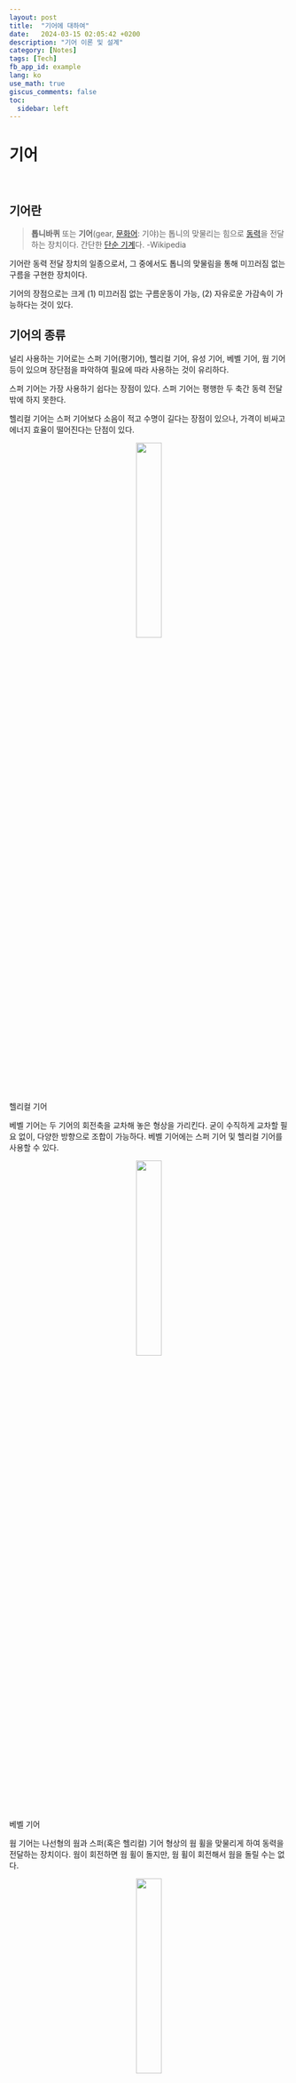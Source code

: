 ```yaml
---
layout: post
title:  "기어에 대하여"
date:   2024-03-15 02:05:42 +0200
description: "기어 이론 및 설계"
category: [Notes]
tags: [Tech]
fb_app_id: example
lang: ko
use_math: true
giscus_comments: false
toc:
  sidebar: left
---
```


# 기어
&nbsp;
&nbsp;
&nbsp;

## 기어란

> **톱니바퀴** 또는 **기어**(gear, [문화어](https://ko.wikipedia.org/wiki/%EB%AC%B8%ED%99%94%EC%96%B4): 기야)는 톱니의 맞물리는 힘으로 [동력](https://ko.wikipedia.org/wiki/%EB%8F%99%EB%A0%A5)을 전달하는 장치이다. 간단한 [단순 기계](https://ko.wikipedia.org/wiki/%EB%8B%A8%EC%88%9C_%EA%B8%B0%EA%B3%84)다. -Wikipedia
> 

기어란 동력 전달 장치의 일종으로서, 그 중에서도 톱니의 맞물림을 통해 미끄러짐 없는 구름을 구현한 장치이다.

기어의 장점으로는 크게 (1) 미끄러짐 없는 구름운동이 가능, (2) 자유로운 가감속이 가능하다는 것이 있다.

## 기어의 종류

널리 사용하는 기어로는 스퍼 기어(평기어), 헬리컬 기어, 유성 기어, 베벨 기어, 웜 기어 등이 있으며 장단점을 파악하여 필요에 따라 사용하는 것이 유리하다.

스퍼 기어는 가장 사용하기 쉽다는 장점이 있다. 스퍼 기어는 평행한 두 축간 동력 전달밖에 하지 못한다.

헬리컬 기어는 스퍼 기어보다 소음이 적고 수명이 길다는 장점이 있으나, 가격이 비싸고 에너지 효율이 떨어진다는 단점이 있다.


<p align="center">
  <img src="/assets/img/posts/Gears/Untitled.png" width="30%">
</p>


헬리컬 기어

베벨 기어는 두 기어의 회전축을 교차해 놓은 형상을 가리킨다. 굳이 수직하게 교차할 필요 없이, 다양한 방향으로 조합이 가능하다. 베벨 기어에는 스퍼 기어 및 헬리컬 기어를 사용할 수 있다.

<p align="center">
  <img src="/assets/img/posts/Gears/Untitled%201.png" width="30%">
</p>

베벨 기어

웜 기어는 나선형의 웜과 스퍼(혹은 헬리컬) 기어 형상의 웜 휠을 맞물리게 하여 동력을 전달하는 장치이다. 웜이 회전하면 웜 휠이 돌지만, 웜 휠이 회전해서 웜을 돌릴 수는 없다.

<p align="center">
  <img src="/assets/img/posts/Gears/Untitled%202.png" width="30%">
</p>

웜 기어

## Fundamental law of gearing

기어는 “미끄러짐 없는 구름”을 구현하기 위한 장치인데, 이것은 적합한 설계를 통해서만 가능하다.

Fundamental law of gearing은 다음과 같다.

<aside>
💡 Angular velocity ratio between gears remains constant through the mesh.

</aside>

이 말을 다음과 같이 바꿔 쓸 수 있다.

<aside>
💡 The common normal at the point of contact between a pair of teeth must always pass through the pitch point.

</aside>

아래의 조건을 성립하면 위의 조건을 성립한다. 자세한 내용은 [Medium 글](https://medium.com/@learnengineering/gear-types-definition-terms-used-and-the-law-of-gearing-98c7517ef93) 섹션 5를 참고.

이때 pitch point로부터 기어 중심까지의 거리가 피치원 반지름이 된다. 피치원이란, 기어를 원기둥으로 모델링했을 때 기어의 둘레를 의미한다. 기어와 관련된 몇 가지 파라미터를 살펴보면 다음과 같다.

| 명칭 | 잇수(Number of teeth) | 피치원(Pitch diameter) | 지름피치(Diametral pitch) | 원주피치(Circular pitch) | 모듈(module) |
| --- | --- | --- | --- | --- | --- |
| 정의 | 기어의 총 이 개수 | 피치원의 지름 | 피치원 상에서 단위길이당 이 개수 | 피치원 상에서 이웃한 두 이 사이의 거리 | 원주피치 / pi |
| 식 | N | D | P = N/D | p = pi D/N | m = D/N |

**Fundamental law of gearing을 만족하기 위해서는 P, p, m이 같은 기어들을 사용해야 한다.**

## 기어 이(tooth) 형상

Fundamental law of gearing을 만족하는 대표적인 이 형상은 involute shape이다. Involute curve는 아래 사진과 같이 줄을 쭉 당겼을 때 만들어지는 곡선이다.

<p align="center">
  <img src="/assets/img/posts/Gears/Untitled%203.png" width="30%">
</p>

Involute shape 외에도 cycloidal shape을 사용할 수 있다.

## 기어비

기어비를 적절히 설정하면 원하는 만큼의 감속비를 얻을 수도 있고, 회전력을 증폭할 수도 있다.

위에서 모듈이 같은 기어끼리 사용해야 한다고 했는데, 이때 m을 고정하면 D 혹은 N을 자유롭게 조정할 수 있다. 보통은 N을 바꾸는데, 왜냐하면 N이 engineering parameter로서 의미가 있기 때문이다.

미끄러짐 없는 구름에서 두 기어가 맞닿는 지점에서의 선속도는 같다. 두 기어를 각각 1, 2라 하면 다음의 식이 성립한다.

$$
v_1=v_2
$$

따라서 다음 식도 성립한다.

$$
\omega_1 \frac {D_1}{2} = \omega_2 \frac {D_2}{2}
$$

모듈이 같다고 했으므로,

$$
m_1 = \frac{D_1}{N_1} = \frac{D_2}{N_2} = m_2
$$

정리하면

$$
\omega_2 = \frac{N_1}{N_2}\omega_1
$$

으로 기어 개수의 비(기어비)에 따라 회전속도가 바뀌는 것을 알 수 있다.

기어비를 조정하면 회전속도도 바뀌고 동시에 토크도 바뀐다. 에너지 보존 법칙을 생각해보면, 

$$
P_1 = \tau_1 \omega_1 = \tau_2 \omega_2 = P_2
$$

이므로 다음과 같이 토크가 증폭된다.

$$
\tau_2 = \frac{N_2}{N_1}\tau_1
$$

정리하면,

$$
\omega_2 = \frac{N_1}{N_2}\omega_1\\ \tau_2 = \frac{N_2}{N_1}\tau_1
$$

# 유성기어
&nbsp;
&nbsp;
&nbsp;

## 특징

유성기어(Planetary gear set, Epicyclic gear)는 Sun gear 주변을 Planet gear가 돌고 이것을 Ring gear가 감싸고 있는 형태이다. 유성기어는 구동축과 회전축이 일치한다는 특성을 갖고 있다.

## 기어비

유성기어는 일반적으로 S, P, R 기어 중 하나를 고정시키고 하나를 구동하여 나머지 하나를 회전시킨다. 이때 감속비는 다음의 공식으로 계산할 수 있다.

$$
\omega_S = -\frac{N_R}{N_S}\omega_R + (1+\frac{N_R}{N_S})\omega_P
$$

상황에 따라 $$\omega_S=0, \omega_R=0, \omega_P=0$$을 대입하여 계산하면 된다.

## 설계 예시

기어비 10 이상의 기어가 필요해서 만들기로함. 모터와 바퀴 사이에 달아야 하는데, 회전축을 달 공간이 마땅치 않아서 유성기어를 사용하기로 했다.

Ring gear가 지면과 접촉하는 바퀴의 역할을 할 것이고, sun gear가 모터와 연결된 구동축이 될 것이기 때문에 planet gear의 회전축을 고정하여야 한다$$(\omega_P=0)$$. 기어 잇수 및 모듈 선정은 다음의 Mixed integer nonlinear programming 문제가 된다.

$$
\begin{align*}

& \min 1 \\

s.t. \ 
& \frac{N_R}{N_S} \ge10\\

&N_S, N_P, N_R \ge 17 \\

& N_S, N_P. N_R \in Z^+ \\

& \frac{D_S}{N_S} = \frac{D_P}{N_P} = \frac{D_R}{N_R} = m\\

&D_R = D_S + 2D_P\\

& D_S \ge 8 \\

& D_R \le 130 \\

\end{align*}
$$

압력각 20도 기준 기어당 잇수가 17개 이상이어야 튼튼하다고 하여서 두 번째 조건을 추가하였고, 아래 두 조건은 각각 구동축 지름과 바퀴 지름을 고려한 조건이다. 

이 문제는 해가 여러 개 존재할텐데, 손으로 풀어서 찾은 해는 다음과 같다.

$$
(N_S, N_P, N_R, m) = (18, 99, 216, 0.6)
$$

이렇게 하면 기어비 12를 달성할 수 있다.

## 제작

Autodesk inventor를 이용해 stl 파일을 제작 후 3D 프린터로 인쇄하였다.

인벤터에서 기어를 쉽게 제작하는 방법을 소개하겠다.

1) 인벤터에서 새 조립품 문서를 생성한 후, 설계>전동>스퍼 기어 선택

2) 설계 안내서에서 자동으로 계산하고 싶은 값 선택(중심 거리로 하는게 편한듯)

3) 기어비 입력: 13처럼 넣어줘도 되는데, 잇수를 다 계산해놨으면 216/99처럼 입력해주는게 더 좋음

4) Ring gear처럼 내부 기어의 경우 내부 체크박스 선택

5) 모듈 값 입력

6) 기어1 드롭다운에 “구성요소” 선택

7) 이나비 칸에 기어 두께 입력

8) 기어2 드롭다운에 “모형 없음” 선택 → 1개의 기어만 생성됨

9) 계산 및 확인: 계산 실패 알림이 뜨면 무시하고 승인을 누른다.


<p align="center">
  <img src="/assets/img/posts/Gears/Untitled%204.png" width="70%">
</p>


10) 생성된 기어 우클릭 후 “톱니 쉐이프 내보내기” 선택 → 새 부품 파일이 생성됨


11) 사진과 같이 이 형상이 그려진 것을 확인할 수 있다.


<p align="center">
  <img src="/assets/img/posts/Gears/Untitled%205.png" width="50%">
</p>


<p align="center">
  <img src="/assets/img/posts/Gears/Untitled%206.png" width="50%">
</p> 


12) 돌출 컷을 해준다.


13) “원형” 기능을 이용하여 돌출을 회전축에 대해 잇수만큼 반복해준다.

<p align="center">
  <img src="/assets/img/posts/Gears/Untitled%207.png" width="50%">
</p>

14) 완성!

<p align="center">
  <img src="/assets/img/posts/Gears/Untitled%208.png" width="50%">
</p>

반복해주면 이러한 유성 기어를 제작할 수 있다.


<div class="row mt-3">
    <div class="col-sm mt-3 mt-md-0">
        <img src="/assets/img/posts/Gears/Untitled%209.png" width="100%">
    </div>
    <div class="col-sm mt-3 mt-md-0">
        {% include video.liquid path="assets/img/posts/Gears/IMG_2461.mp4" class="img-fluid rounded z-depth-1" controls=true %}
    </div>
</div>

Planet gear의 회전축이 외부 구조물에 의해 고정되어 있기 때문에 sun gear를 돌리면 ring gear가 회전한다.
&nbsp;

[톱니바퀴](https://ko.wikipedia.org/wiki/톱니바퀴)

[기어 종류 및 특징](https://blog.naver.com/americano20/220509998568)

[웜기어 선정 포인트 (선정 개요)](https://kr.misumi-ec.com/tech-info/categories/machine_design/md05/g0085.html)